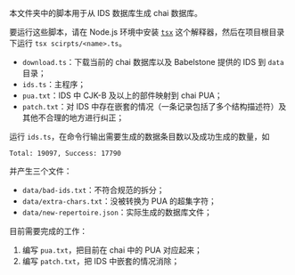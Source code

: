 本文件夹中的脚本用于从 IDS 数据库生成 chai 数据库。

要运行这些脚本，请在 Node.js 环境中安装 [`tsx`](https://www.npmjs.com/package/tsx) 这个解释器，然后在项目根目录下运行 `tsx scirpts/<name>.ts`。

- `download.ts`：下载当前的 chai 数据库以及 Babelstone 提供的 IDS 到 `data` 目录；
- `ids.ts`：主程序；
- `pua.txt`：IDS 中 CJK-B 及以上的部件映射到 chai PUA；
- `patch.txt`：对 IDS 中存在嵌套的情况（一条记录包括了多个结构描述符）及其他不合理的地方进行纠正；

运行 `ids.ts`，在命令行输出需要生成的数据条目数以及成功生成的数量，如

```
Total: 19097, Success: 17790
```

并产生三个文件：

- `data/bad-ids.txt`：不符合规范的拆分；
- `data/extra-chars.txt`：没被转换为 PUA 的超集字符；
- `data/new-repertoire.json`：实际生成的数据库文件；

目前需要完成的工作：

1. 编写 `pua.txt`，把目前在 chai 中的 PUA 对应起来；
2. 编写 `patch.txt`，把 IDS 中嵌套的情况消除；
